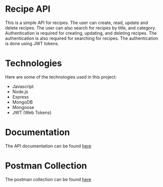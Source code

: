 # Recipe API
This is a simple API for recipes. The user can create, read, update and delete recipes. The user can also search for recipes by title, and category. Authentication is required for creating, updating, and deleting recipes. The authentication is also required for searching for recipes. The authentication is done using JWT tokens.

# Technologies
Here are some of the technologies used in this project:
- Javascript
- Node.js
- Express
- MongoDB
- Mongoose
- JWT (Web Tokens)

# Documentation
The API documentation can be found [here](https://cscloud8-66.lnu.se/API/api/v1/api-docs/#/)

# Postman Collection
The postman collection can be found [here](https://www.postman.com/universal-crater-130174/workspace/public)




